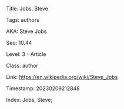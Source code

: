 Title:  Jobs, Steve

Tags:   authors

AKA:    Steve Jobs

Seq:    10.44

Level:  3 - Article

Class:  author

Link:   https://en.wikipedia.org/wiki/Steve_Jobs

Timestamp: 20230209212848

Index:  Jobs, Steve; 
